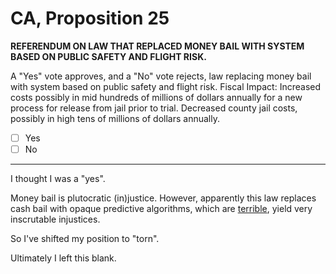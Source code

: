 # CA, Proposition 25

**REFERENDUM ON LAW THAT REPLACED MONEY BAIL WITH SYSTEM BASED ON PUBLIC SAFETY AND FLIGHT RISK.**

A "Yes" vote approves, and a "No" vote rejects, law replacing money bail with system based on public safety and flight risk. Fiscal Impact: Increased costs possibly in mid hundreds of millions of dollars annually for a new process for release from jail prior to trial. Decreased county jail costs, possibly in high tens of millions of dollars annually.

- [ ] Yes
- [ ] No

---

I thought I was a "yes".

Money bail is plutocratic (in)justice. 
However, apparently this law replaces cash bail with opaque predictive algorithms, which are [terrible](https://isbn.nu/9780553418811),
yield very inscrutable injustices.

So I've shifted my position to "torn".

Ultimately I left this blank.




